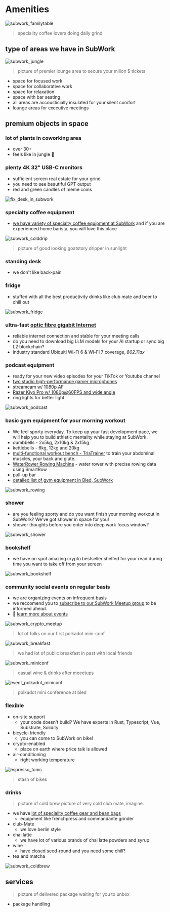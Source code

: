 # Amenities

![subwork_familytable](./pics/subwork_familytable.png.webp)
> speciality coffee lovers doing daily grind

type of areas we have in SubWork
---
![subwork_jungle](pics/subwork_hero.png.webp)

> picture of premier lounge area to secure your milion $ tickets
- space for focused work
- space for collaborative work
- space for relaxation
- space with bar seating
- all areas are accousticially insulated for your silent comfort
- lounge areas for executive meetings

premium objects in space
---

### lot of plants in coworking area
- over 30+
- feels like in jungle 🌿

### **plenty 4K 32" USB-C monitors** 
  - sufficient screen real estate for your grind 
  - you need to see beautiful GPT output
  - red and green candles of meme coins

![fix_desk_in_subwork](pics/subwork_flex_desk.jpg.webp)

### specialty coffee equipment
  - [we have variety of specialty coffee equipment at SubWork](./specialty-coffee-in-bled.md) and if you are experienced home barista, you will love this place

![subwork_colddrip](pics/subwork_colddrip.jpg.webp)
> picture of good looking goatstory dripper in sunlight 


### standing desk
  - we don't like back-pain

### fridge
  - stuffed with all the best productivity drinks like club mate and beer to chill out
 
![subwork_fridge](pics/subwork_fridge.jpg)


### **ultra-fast [optic fibre gigabit Internet](https://www.speedtest.net/result/14919299140)**
  - reliable internet connection and stable for your meeting calls
  - do you need to download big LLM models for your AI startup or sync big L2 blockchain?
  - industry standard Ubiquiti Wi-Fi 6 & Wi-Fi 7 coverage, _802.11ax_

### podcast equipment
  - ready for your new video episodes for your TikTok or Youtube channel
  - [two studio high-performance gamer microphones](https://hyperx.com/products/hyperx-quadcast-s-usb-microphone?variant=41031692058781)
  - [streamcam w/ 1080p AF](https://www.logitech.com/en-ch/products/webcams/streamcam.960-001281.html)
  - [Razer Kiyo Pro w/ 1080p@60FPS and wide angle](https://www.razer.com/gb-en/streaming-cameras/razer-kiyo-pro)
  - ring lights for better light

![subwork_podcast](pics/subwork_podcast.jpg.webp)

### **basic gym equipment for your morning workout**
  - We feel sporty everyday. To keep up your fast development pace, we will help you to build athletic mentality while staying at SubWork.
  - dumbbells - 2x5kg, 2x10kg & 2x15kg
  - kettlebells - 6kg, 12kg and 20kg
  - [multi-functional workout bench - TriaTrainer](https://www.nohrd.com/us/triatrainer/) to train your abdominal muscles, your back and glute.
  - [WaterRower Rowing Machine](https://www.nohrd.com/us/waterrower-performance/) - water rower with precise rowing data using SmartRow
  - pull-up bar 
  - [detailed list of gym equipment in Bled, SubWork](./basic-gym-equipment-in-coworking-space-subwork.md)

![subwork_rowing](pics/subwork_rower.jpg.webp)

### shower
  - are you feeling sporty and do you want finish your morning workout in SubWork? We've got shower in space for you!
  - shower thoughts before you enter into deep work focus window?
  
![subwork_shower](pics/subwork_shower.jpg.webp)

### bookshelf
  - we have on spot amazing crypto bestseller shelfed for your read during time you want to take off from your screen

![subwork_bookshelf](pics/subwork_bookshelf.jpg.webp) 

### community social events on regular basis

- we are organizing events on infrequent basis
- we reccomend you to [subscribe to our SubWork Meetup group](https://www.meetup.com/subwork/) to be informed ahead.
- 📖 [learn more about events](./events-in-subwork.md)

![subwork_crypto_meetup](pics/subwork_meetup.png.webp)
> lot of folks on our first polkadot mini-conf

![subwork_breakfast](pics/subwork_breakfast.jpg.webp)

> we had lot of public breakfast in past with local friends

![subwork_miniconf](pics/subwork_miniconf.png.webp)

> casual wine & drinks after meeetups

![event_polkadot_miniconf](pics/event_polkadot_miniconf.png.webp)
> polkadot mini conference at bled

### flexible

- on-site support 
  - your code doesn't build? We have experts in Rust, Typescript, Vue, Substrate, Solidity
- bicycle-friendly
  - you can come to SubWork on bike!
- crypto-enabled
  - place on earth where price talk is allowed
- air-conditioning
  - right working temperature

![espresso_tonic](pics/espresso_tonic.png.webp)
> stash of bikes 

### drinks 

> picture of cold brew 
> picture of very cold club mate, imagine.

- we have [lot of speciality coffee gear and bean bags](./specialty-coffee-in-bled.md)
  - equipment like frenchpress and commandante grinder
- club-Mate
  - we love berlin style
- chai latte 
  - we have lot of various brands of chai latte powders and syrup
- wine
  - have closed seed-round and you need some chill?
- tea and matcha

![subwork_coldbrew](pics/subwork_coldbrew.jpg.webp)



services
---

> picture of delivered package waiting for you to unbox

- package handling 